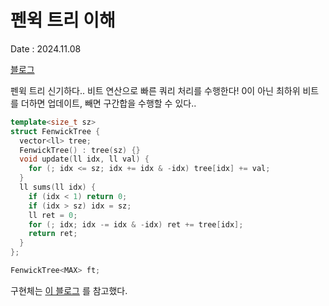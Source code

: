 # 펜윅 트리 이해
Date : 2024.11.08

[블로그](https://yoongrammer.tistory.com/104)

펜윅 트리 신기하다.. 비트 연산으로 빠른 쿼리 처리를 수행한다! 0이 아닌 최하위 비트를 더하면 업데이트, 빼면 구간합을 수행할 수 있다..

```cpp
template<size_t sz>
struct FenwickTree {
  vector<ll> tree;
  FenwickTree() : tree(sz) {}
  void update(ll idx, ll val) {
    for (; idx <= sz; idx += idx & -idx) tree[idx] += val;
  }
  ll sums(ll idx) {
    if (idx < 1) return 0;
    if (idx > sz) idx = sz;
    ll ret = 0;
    for (; idx; idx -= idx & -idx) ret += tree[idx];
    return ret;
  }
};

FenwickTree<MAX> ft;
```

구현체는 [이 블로그](https://blog.naver.com/jinhan814/222270954978) 를 참고했다.
